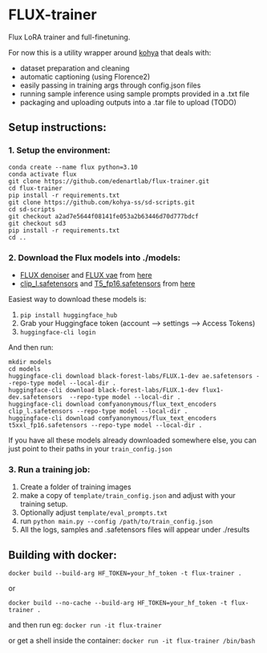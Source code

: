 # FLUX-trainer
Flux LoRA trainer and full-finetuning.

For now this is a utility wrapper around [kohya](https://github.com/kohya-ss/sd-scripts/tree/sd3) that deals with:
- dataset preparation and cleaning
- automatic captioning (using Florence2)
- easily passing in training args through config.json files
- running sample inference using sample prompts provided in a .txt file
- packaging and uploading outputs into a .tar file to upload (TODO)

## Setup instructions:

### 1. Setup the environment:
```
conda create --name flux python=3.10
conda activate flux
git clone https://github.com/edenartlab/flux-trainer.git
cd flux-trainer
pip install -r requirements.txt
git clone https://github.com/kohya-ss/sd-scripts.git
cd sd-scripts
git checkout a2ad7e5644f08141fe053a2b63446d70d777bdcf
git checkout sd3
pip install -r requirements.txt
cd ..
```

### 2. Download the Flux models into ./models:
- [FLUX denoiser](https://huggingface.co/black-forest-labs/FLUX.1-dev/resolve/main/flux1-dev.safetensors) and [FLUX vae](https://huggingface.co/black-forest-labs/FLUX.1-dev/resolve/main/ae.safetensors) from [here](https://huggingface.co/black-forest-labs/FLUX.1-dev/resolve/main)
- [clip_l.safetensors](https://huggingface.co/comfyanonymous/flux_text_encoders/resolve/main/clip_l.safetensors) and [T5_fp16.safetensors](https://huggingface.co/comfyanonymous/flux_text_encoders/resolve/main/t5xxl_fp16.safetensors) from [here](https://huggingface.co/comfyanonymous/flux_text_encoders/tree/main)

Easiest way to download these models is:
1. `pip install huggingface_hub`
2. Grab your Huggingface token (account --> settings --> Access Tokens)
3. `huggingface-cli login`

And then run:
```
mkdir models
cd models
huggingface-cli download black-forest-labs/FLUX.1-dev ae.safetensors --repo-type model --local-dir .
huggingface-cli download black-forest-labs/FLUX.1-dev flux1-dev.safetensors  --repo-type model --local-dir .
huggingface-cli download comfyanonymous/flux_text_encoders clip_l.safetensors --repo-type model --local-dir .
huggingface-cli download comfyanonymous/flux_text_encoders t5xxl_fp16.safetensors --repo-type model --local-dir .
```

If you have all these models already downloaded somewhere else, you can just point to their paths in your `train_config.json` 

### 3. Run a training job:
1. Create a folder of training images
2. make a copy of `template/train_config.json` and adjust with your training setup.
3. Optionally adjust `template/eval_prompts.txt`
3. run `python main.py --config /path/to/train_config.json`
4. All the logs, samples and .safetensors files will appear under ./results




## Building with docker:

`docker build --build-arg HF_TOKEN=your_hf_token -t flux-trainer . `

or

`docker build --no-cache --build-arg HF_TOKEN=your_hf_token -t flux-trainer . `


and then run eg:
`docker run -it flux-trainer`

or get a shell inside the container:
`docker run -it flux-trainer /bin/bash`
